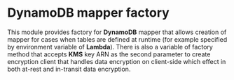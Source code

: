 <!---
# This file is part of the pl.wrzasq.commons.
#
# @license http://mit-license.org/ The MIT license
# @copyright 2019 - 2020 © by Rafał Wrzeszcz - Wrzasq.pl.
-->

# DynamoDB mapper factory

This module provides factory for **DynamoDB** mapper that allows creation of mapper for cases when tables are defined at
runtime (for example specified by environment variable of **Lambda**). There is also a variable of factory method that
accepts **KMS** key ARN as the second parameter to create encryption client that handles data encryption on client-side
which effect in both at-rest and in-transit data encryption.

